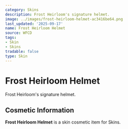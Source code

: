 ```yaml
---
category: Skins
description: Frost Heirloom's signature helmet.
image: ../images/frost-heirloom-helmet-ac3416be64.png
last_updated: '2025-09-17'
name: Frost Heirloom Helmet
source: WFCD
tags:
- Skin
- Skins
tradable: false
type: Skin
---
```


# Frost Heirloom Helmet

Frost Heirloom's signature helmet.

## Cosmetic Information

**Frost Heirloom Helmet** is a skin cosmetic item for Skins.

